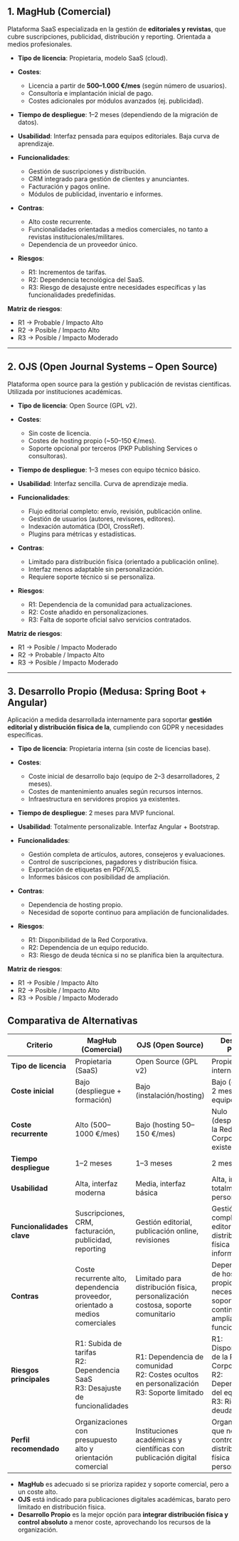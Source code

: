 ## 1. MagHub (Comercial)

Plataforma SaaS especializada en la gestión de **editoriales y revistas**, que cubre suscripciones, publicidad, distribución y reporting. Orientada a medios profesionales.

* **Tipo de licencia**: Propietaria, modelo SaaS (cloud).
* **Costes**:

  * Licencia a partir de **500–1.000 €/mes** (según número de usuarios).
  * Consultoría e implantación inicial de pago.
  * Costes adicionales por módulos avanzados (ej. publicidad).
* **Tiempo de despliegue**: 1–2 meses (dependiendo de la migración de datos).
* **Usabilidad**: Interfaz pensada para equipos editoriales. Baja curva de aprendizaje.
* **Funcionalidades**:

  * Gestión de suscripciones y distribución.
  * CRM integrado para gestión de clientes y anunciantes.
  * Facturación y pagos online.
  * Módulos de publicidad, inventario e informes.
* **Contras**:

  * Alto coste recurrente.
  * Funcionalidades orientadas a medios comerciales, no tanto a revistas institucionales/militares.
  * Dependencia de un proveedor único.
* **Riesgos**:

  * R1: Incrementos de tarifas.
  * R2: Dependencia tecnológica del SaaS.
  * R3: Riesgo de desajuste entre necesidades específicas y las funcionalidades predefinidas.

**Matriz de riesgos**:

* R1 → Probable / Impacto Alto
* R2 → Posible / Impacto Alto
* R3 → Posible / Impacto Moderado

---

## 2. OJS (Open Journal Systems – Open Source)

Plataforma open source para la gestión y publicación de revistas científicas. Utilizada por instituciones académicas.

* **Tipo de licencia**: Open Source (GPL v2).
* **Costes**:

  * Sin coste de licencia.
  * Costes de hosting propio (\~50–150 €/mes).
  * Soporte opcional por terceros (PKP Publishing Services o consultoras).
* **Tiempo de despliegue**: 1–3 meses con equipo técnico básico.
* **Usabilidad**: Interfaz sencilla. Curva de aprendizaje media.
* **Funcionalidades**:

  * Flujo editorial completo: envío, revisión, publicación online.
  * Gestión de usuarios (autores, revisores, editores).
  * Indexación automática (DOI, CrossRef).
  * Plugins para métricas y estadísticas.
* **Contras**:

  * Limitado para distribución física (orientado a publicación online).
  * Interfaz menos adaptable sin personalización.
  * Requiere soporte técnico si se personaliza.
* **Riesgos**:

  * R1: Dependencia de la comunidad para actualizaciones.
  * R2: Coste añadido en personalizaciones.
  * R3: Falta de soporte oficial salvo servicios contratados.

**Matriz de riesgos**:

* R1 → Posible / Impacto Moderado
* R2 → Probable / Impacto Alto
* R3 → Posible / Impacto Moderado

---

## 3. Desarrollo Propio (Medusa: Spring Boot + Angular)

Aplicación a medida desarrollada internamente para soportar **gestión editorial y distribución física de la**, cumpliendo con GDPR y necesidades específicas.

* **Tipo de licencia**: Propietaria interna (sin coste de licencias base).
* **Costes**:

  * Coste inicial de desarrollo bajo (equipo de 2–3 desarrolladores, 2 meses).
  * Costes de mantenimiento anuales según recursos internos.
  * Infraestructura en servidores propios ya existentes.
* **Tiempo de despliegue**: 2 meses para MVP funcional.
* **Usabilidad**: Totalmente personalizable. Interfaz Angular + Bootstrap.
* **Funcionalidades**:

  * Gestión completa de artículos, autores, consejeros y evaluaciones.
  * Control de suscripciones, pagadores y distribución física.
  * Exportación de etiquetas en PDF/XLS.
  * Informes básicos con posibilidad de ampliación.
* **Contras**:

  * Dependencia de hosting propio.
  * Necesidad de soporte continuo para ampliación de funcionalidades.
* **Riesgos**:

  * R1: Disponibilidad de la Red Corporativa.
  * R2: Dependencia de un equipo reducido.
  * R3: Riesgo de deuda técnica si no se planifica bien la arquitectura.

**Matriz de riesgos**:

* R1 → Posible / Impacto Alto
* R2 → Posible / Impacto Alto
* R3 → Posible / Impacto Moderado

## Comparativa de Alternativas

| Criterio                  | **MagHub (Comercial)**                                                            | **OJS (Open Source)**                                                                         | **Desarrollo Propio**                                                                      |
| ------------------------- | --------------------------------------------------------------------------------- | --------------------------------------------------------------------------------------------- | ------------------------------------------------------------------------------------------ |
| **Tipo de licencia**      | Propietaria (SaaS)                                                                | Open Source (GPL v2)                                                                          | Propietaria interna                                                                        |
| **Coste inicial**         | Bajo (despliegue + formación)                                                          | Bajo (instalación/hosting)                                                                    | Bajo (desarrollo 2 meses, equipo interno)                                                |
| **Coste recurrente**      | Alto (500–1000 €/mes)                                                             | Bajo (hosting 50–150 €/mes)                                                                   | Nulo (despliegue en la Red Corporativa existente)
| **Tiempo despliegue**     | 1–2 meses                                                                         | 1–3 meses                                                                                     | 2 meses (MVP)                                                                            |
| **Usabilidad**            | Alta, interfaz moderna                                                            | Media, interfaz básica                                                                        | Alta, interfaz totalmente personalizable                                                   |
| **Funcionalidades clave** | Suscripciones, CRM, facturación, publicidad, reporting                            | Gestión editorial, publicación online, revisiones                                        | Gestión completa editorial + distribución física + informes                               |
| **Contras**               | Coste recurrente alto, dependencia proveedor, orientado a medios comerciales      | Limitado para distribución física, personalización costosa, soporte comunitario               | Dependencia de hosting propio + necesidad de soporte continuo para ampliación de funcionalidades            |
| **Riesgos principales**   | R1: Subida de tarifas<br>R2: Dependencia SaaS<br>R3: Desajuste de funcionalidades | R1: Dependencia de comunidad<br>R2: Costes ocultos en personalización<br>R3: Soporte limitado | R1: Disponibilidad de la Red Corporativa<br>R2: Dependencia del equipo<br>R3: Riesgo de deuda técnica |
| **Perfil recomendado**    | Organizaciones con presupuesto alto y orientación comercial                       | Instituciones académicas y científicas con publicación digital                                | Organizaciones que necesitan control total de distribución física y personalización    |


* **MagHub** es adecuado si se prioriza rapidez y soporte comercial, pero a un coste alto.
* **OJS** está indicado para publicaciones digitales académicas, barato pero limitado en distribución física.
* **Desarrollo Propio** es la mejor opción para **integrar distribución física y control absoluto** a menor coste, aprovechando los recursos de la organización.